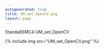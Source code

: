 ```yaml
---
autogenerated: true
title: UM_set_OpenCV.png
layout: page
---
```


Standa8SMC4 UM\_set\_OpenCV

{% include img src="UM_set_OpenCV.png" %}


